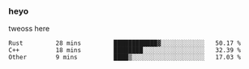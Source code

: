 ### heyo
tweoss here

<!--START_SECTION:waka-->

```text
Rust         28 mins         ████████████▓░░░░░░░░░░░░   50.17 %
C++          18 mins         ████████░░░░░░░░░░░░░░░░░   32.39 %
Other        9 mins          ████▒░░░░░░░░░░░░░░░░░░░░   17.03 %
```

<!--END_SECTION:waka-->

<!--
**Tweoss/tweoss** is a ✨ _special_ ✨ repository because its `README.md` (this file) appears on your GitHub profile.

Here are some ideas to get you started:

- 🔭 I’m currently working on ...
- 🌱 I’m currently learning ...
- 👯 I’m looking to collaborate on ...
- 🤔 I’m looking for help with ...
- 💬 Ask me about ...
- 📫 How to reach me: ...
- 😄 Pronouns: ...
- ⚡ Fun fact: ...
-->
